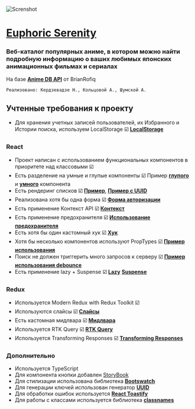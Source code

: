 ![Screnshot](https://www.zastavki.com/pictures/1680x1050/2015/Anime_Three_girls_anime_mitsudomoe_109109_16.png)

# [**Euphoric Serenity**](https://aston-anime.github.io/anime-list/)

### Веб-каталог популярных аниме, в котором можно найти подробную информацию о ваших любимых японских анимационных фильмах и сериалах

На базе [**Anime DB API**](https://rapidapi.com/brian.rofiq/api/anime-db/details) от BrianRofiq

    Реализовано: Кердзевадзе Н., Кольцовой А., Шумской А.

## Учтенные требования к проекту

-   Для хранения учетных записей пользователей, их Избранного и Истории поиска, используем LocalStorage ☑️ [**LocalStorage**](https://github.com/aston-anime/anime-list/blob/a7a8c9afb3b574e65d4576bab2c9287f212194ef/src/utils/localStorage.tsx#L4)

### React

-   Проект написан с использованием функциональных компонентов в приоритете над классовыми ☑️
-   Есть разделение на умные и глупые компоненты ☑️ Пример [**глупого**](https://github.com/aston-anime/anime-list/blob/768dea26defbdf05a3b58767e2f7ced2723fd166/src/components/SearchResultsList/SearchResultsList.tsx#L10) и [**умного**](https://github.com/aston-anime/anime-list/blob/768dea26defbdf05a3b58767e2f7ced2723fd166/src/components/SearchBar/SearchBar.tsx#L19) компонента
-   Есть рендеринг списков ☑️ [**Пример**](https://github.com/aston-anime/anime-list/blob/768dea26defbdf05a3b58767e2f7ced2723fd166/src/components/CardList/CardList.tsx#L13), [**Пример с UUID**](https://github.com/aston-anime/anime-list/blob/768dea26defbdf05a3b58767e2f7ced2723fd166/src/pages/History/History.tsx#L37C30-L37C30)
-   Реализована хотя бы одна форма ☑️ [**Форма авторизации**](https://github.com/aston-anime/anime-list/blob/a7a8c9afb3b574e65d4576bab2c9287f212194ef/src/pages/Log-in/Log-in.tsx#L47)
-   Есть применение Контекст API ☑️ [**Контекст**]([https://](https://github.com/aston-anime/anime-list/blob/8427d171d4cad96529992ce51b5ccf5994a40699/src/services/theme/ThemeProvider.tsx#L7))
-   Есть применение предохранителя ☑️ [**Использование предохранителя**]([https://](https://github.com/aston-anime/anime-list/blob/8427d171d4cad96529992ce51b5ccf5994a40699/src/routing/app-routing.tsx#L23))
-   Есть хотя бы один кастомный хук ☑️ [**Хук**](https://github.com/aston-anime/anime-list/blob/a7a8c9afb3b574e65d4576bab2c9287f212194ef/src/hooks/useDataFetching.ts#L13)
-   Хотя бы несколько компонентов используют PropTypes ☑️ [**Пример использования**](https://github.com/aston-anime/anime-list/blob/8427d171d4cad96529992ce51b5ccf5994a40699/src/components/Card/Card.tsx#L85)
-   Поиск не должен триггерить много запросов к серверу ☑️ [**Пример использования debounce**](https://github.com/aston-anime/anime-list/blob/a7a8c9afb3b574e65d4576bab2c9287f212194ef/src/components/SearchBar/SearchBar.tsx#L27)
-   Есть применение lazy + Suspense ☑️ [**Lazy**](https://github.com/aston-anime/anime-list/blob/8427d171d4cad96529992ce51b5ccf5994a40699/src/routing/lazy-routes.tsx#L1) [**Suspense**](https://github.com/aston-anime/anime-list/blob/8427d171d4cad96529992ce51b5ccf5994a40699/src/index.tsx#L18)

### Redux

-   Используется Modern Redux with Redux Toolkit ☑️
-   Используются слайсы ☑️ [**Слайсы**](https://github.com/aston-anime/anime-list/blob/8427d171d4cad96529992ce51b5ccf5994a40699/src/store/auth/auth.ts#L14)
-   Есть кастомная мидлвара ☑️ [**Мидлвара**](https://github.com/aston-anime/anime-list/blob/8427d171d4cad96529992ce51b5ccf5994a40699/src/store/middleWare/listenerMiddleWare.ts#L6)
-   Используется RTK Query ☑️ [**RTK Query**](https://github.com/aston-anime/anime-list/blob/8427d171d4cad96529992ce51b5ccf5994a40699/src/api/cardsApi.ts#L26)
-   Используется Transforming Responses ☑️ [**Transforming Responses**](https://github.com/aston-anime/anime-list/blob/8427d171d4cad96529992ce51b5ccf5994a40699/src/api/cardsApi.ts#L37)

### Дополнительно

-   Используется TypeScript
-   Для компонента кнопки добавлен [StoryBook](https://github.com/aston-anime/anime-list/blob/8427d171d4cad96529992ce51b5ccf5994a40699/src/components/Button/Button.stories.tsx#L6C6-L6C6)
-   Для стилизации использована библиотека [**Bootswatch**](https://bootswatch.com/)
-   Для генерации ключей использован генератор [**UUID**](https://github.com/aston-anime/anime-list/blob/8427d171d4cad96529992ce51b5ccf5994a40699/src/pages/History/History.tsx#L2)
-   Для обработки ошибок используется [**React Toastify**](https://github.com/aston-anime/anime-list/blob/8427d171d4cad96529992ce51b5ccf5994a40699/src/services/error-handle.ts#L2)
-   Для работы с классами используется библиотека [**classnames**](https://github.com/aston-anime/anime-list/blob/8427d171d4cad96529992ce51b5ccf5994a40699/src/components/Header/Header.tsx#L24)
